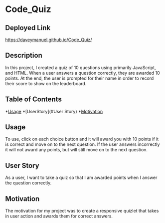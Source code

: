 # Code_Quiz

## Deployed Link

https://daveymanuel.github.io/Code_Quiz/

## Description

In this project, I created a quiz of 10 questions using primarily JavaScript, and HTML. When a user answers a question correctly, they are awarded 10 points. At the end, the user is prompted for their name in order to record their score to show on the leaderboard.

## Table of Contents

*[Usage](#Usage)
*[UserStory](#User Story)
*[Motivation](#Motivation)

## Usage
 
To use, click on each choice button and it will award you with 10 points if it is correct and move on to the next question. If the user answers incorrectly it will not award any points, but will still move on to the next question. 

## User Story

As a user, I want to take a quiz so that I am awarded points when I answer the question correctly.

## Motivation

The motivation for my project was to create a responsive quizlet that takes in user action and awards them for correct answers. 


